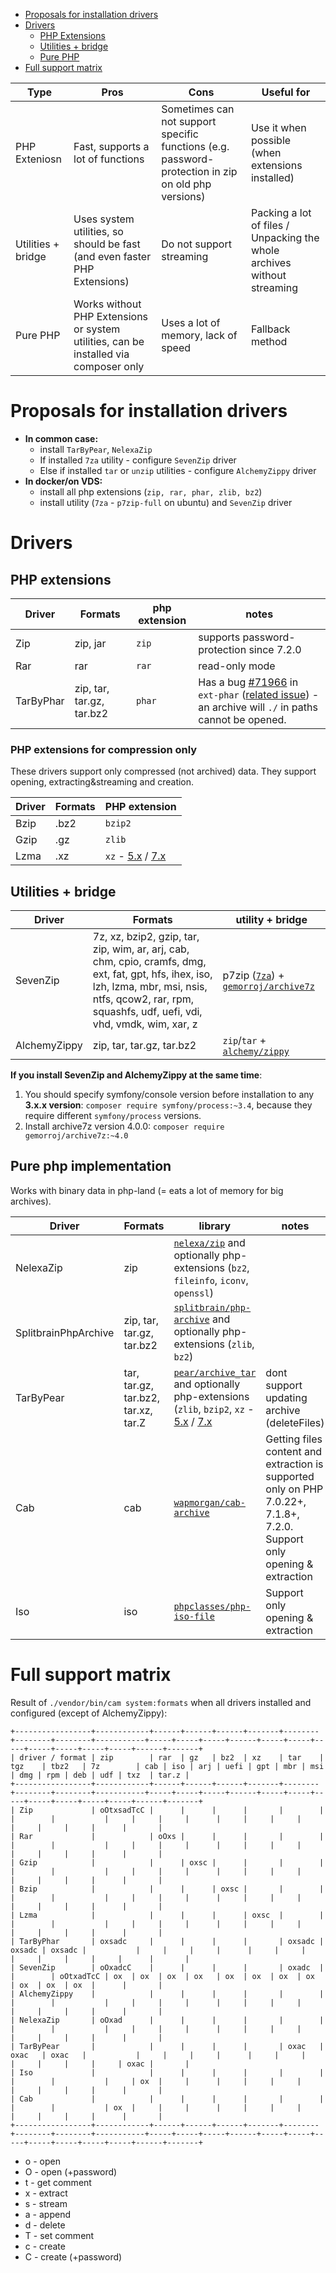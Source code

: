 - [Proposals for installation drivers](#proposals-for-installation-drivers)
- [Drivers](#drivers)
  - [PHP Extensions](#php-extensions)
  - [Utilities + bridge](#utilities--bridge)
  - [Pure PHP](#pure-php-implementation)
- [Full support matrix](#full-support-matrix)

| Type | Pros | Cons                                                                                               | Useful for                                                              |
|------|------|----------------------------------------------------------------------------------------------------|-------------------------------------------------------------------------|
| PHP Exteniosn | Fast, supports a lot of functions | Sometimes can not support specific functions (e.g. password-protection in zip on old php versions) | Use it when possible (when extensions installed)                        |
| Utilities + bridge | Uses system utilities, so should be fast (and even faster PHP Extensions) | Do not support streaming                                                                           | Packing a lot of files / Unpacking the whole archives without streaming |
| Pure PHP | Works without PHP Extensions or system utilities, can be installed via composer only | Uses a lot of memory, lack of speed                                                                | Fallback method                                                         |

# Proposals for installation drivers
- **In common case:**
  - install `TarByPear`, `NelexaZip`
  - If installed `7za` utility - configure `SevenZip` driver
  - Else if installed `tar` or `unzip` utilities - configure `AlchemyZippy` driver
- **In docker/on VDS:**
  - install all php extensions (`zip, rar, phar, zlib, bz2`)
  - install utility (`7za` - `p7zip-full` on ubuntu) and `SevenZip` driver

# Drivers
## PHP extensions

| Driver | Formats                   | php extension | notes                                                                                                                                                                                                        |
|--------|---------------------------|---------------|--------------------------------------------------------------------------------------------------------------------------------------------------------------------------------------------------------------|
| Zip | zip, jar                  | `zip`         | supports password-protection since 7.2.0                                                                                                                                                                     |
| Rar | rar                       | `rar` | read-only mode                                                                                                                                                                                               |
| TarByPhar | zip, tar, tar.gz, tar.bz2 | `phar` | Has a bug [#71966](https://bugs.php.net/bug.php?id=71966&thanks=10) in `ext-phar` ([related issue](https://github.com/wapmorgan/UnifiedArchive/issues/12)) - an archive will `./` in paths cannot be opened. |

### PHP extensions for compression only

These drivers support only compressed (not archived) data.  They support opening, extracting&streaming and creation.

| Driver | Formats | PHP extension                                                                                    |
|--------|---------|--------------------------------------------------------------------------------------------------|
| Bzip   | .bz2    | `bzip2`                                                                                          |
| Gzip   | .gz     | `zlib`                                                                                           |
| Lzma   | .xz     | `xz` - [5.x](https://github.com/payden/php-xz) / [7.x](https://github.com/codemasher/php-ext-xz) |

## Utilities + bridge

| Driver | Formats                                                                                                                                                                                                    | utility + bridge                                                                                                           |
|--------|------------------------------------------------------------------------------------------------------------------------------------------------------------------------------------------------------------|----------------------------------------------------------------------------------------------------------------------------|
| SevenZip | 7z, xz, bzip2, gzip, tar, zip, wim, ar, arj, cab, chm, cpio, cramfs, dmg, ext, fat, gpt, hfs, ihex, iso, lzh, lzma, mbr, msi, nsis, ntfs, qcow2, rar, rpm, squashfs, udf, uefi, vdi, vhd, vmdk, wim, xar, z | p7zip ([`7za`](http://p7zip.sourceforge.net/)) + [`gemorroj/archive7z`](https://packagist.org/packages/gemorroj/archive7z) |
| AlchemyZippy | zip, tar, tar.gz, tar.bz2                                                                                                                                                                                  | `zip`/`tar` + [`alchemy/zippy`](https://packagist.org/packages/alchemy/zippy)                                              |

**If you install SevenZip and AlchemyZippy at the same time**:
1. You should specify symfony/console version before installation to any **3.x.x version**: `composer require symfony/process:~3.4`, because they require different `symfony/process` versions.
2. Install archive7z version 4.0.0: `composer require gemorroj/archive7z:~4.0`

## Pure php implementation

Works with binary data in php-land (= eats a lot of memory for big archives).

| Driver               | Formats                             | library                                                                                                                                                                                                                | notes                                                                                                                   |
|----------------------|-------------------------------------|------------------------------------------------------------------------------------------------------------------------------------------------------------------------------------------------------------------------|-------------------------------------------------------------------------------------------------------------------------|
| NelexaZip            | zip                                 | [`nelexa/zip`](https://packagist.org/packages/nelexa/zip) and optionally php-extensions (`bz2`, `fileinfo`, `iconv`, `openssl`)                                                                                        |                                                                                                                         |
| SplitbrainPhpArchive | zip, tar, tar.gz, tar.bz2           | [`splitbrain/php-archive`](https://packagist.org/packages/splitbrain/php-archive) and optionally php-extensions (`zlib`, `bz2`)                                                                                         |                                                                                                                         |
| TarByPear            | tar, tar.gz, tar.bz2, tar.xz, tar.Z | [`pear/archive_tar`](https://packagist.org/packages/pear/archive_tar) and optionally php-extensions (`zlib`, `bzip2`, `xz` - [5.x](https://github.com/payden/php-xz) / [7.x](https://github.com/codemasher/php-ext-xz) | dont support updating archive (deleteFiles)                                                                             |
| Cab                  | cab                                 | [`wapmorgan/cab-archive`](https://packagist.org/packages/wapmorgan/cab-archive)                                                                                                                                        | Getting files content and extraction is supported only on PHP 7.0.22+, 7.1.8+, 7.2.0. Support only opening & extraction |
| Iso                  | iso                                 | [`phpclasses/php-iso-file`](https://packagist.org/packages/phpclasses/php-iso-file)                                                                                                                                    | Support only opening & extraction                                                                                       |

# Full support matrix

Result of `./vendor/bin/cam system:formats` when all drivers installed and configured (except of AlchemyZippy):
```
+-----------------+------------+------+------+------+-------+--------+--------+--------+-----------+-----+-----+-----+------+-----+-----+-----+-----+-----+-----+-----+------+-------+
| driver / format | zip        | rar  | gz   | bz2  | xz    | tar    | tgz    | tbz2   | 7z        | cab | iso | arj | uefi | gpt | mbr | msi | dmg | rpm | deb | udf | txz  | tar.z |
+-----------------+------------+------+------+------+-------+--------+--------+--------+-----------+-----+-----+-----+------+-----+-----+-----+-----+-----+-----+-----+------+-------+
| Zip             | oOtxsadTcC |      |      |      |       |        |        |        |           |     |     |     |      |     |     |     |     |     |     |     |      |       |
| Rar             |            | oOxs |      |      |       |        |        |        |           |     |     |     |      |     |     |     |     |     |     |     |      |       |
| Gzip            |            |      | oxsc |      |       |        |        |        |           |     |     |     |      |     |     |     |     |     |     |     |      |       |
| Bzip            |            |      |      | oxsc |       |        |        |        |           |     |     |     |      |     |     |     |     |     |     |     |      |       |
| Lzma            |            |      |      |      | oxsc  |        |        |        |           |     |     |     |      |     |     |     |     |     |     |     |      |       |
| TarByPhar       | oxsadc     |      |      |      |       | oxsadc | oxsadc | oxsadc |           |     |     |     |      |     |     |     |     |     |     |     |      |       |
| SevenZip        | oOxadcC    |      |      |      |       | oxadc  |        |        | oOtxadTcC | ox  | ox  | ox  | ox   | ox  | ox  | ox  | ox  | ox  | ox  | ox  |      |       |
| AlchemyZippy    |            |      |      |      |       |        |        |        |           |     |     |     |      |     |     |     |     |     |     |     |      |       |
| NelexaZip       | oOxad      |      |      |      |       |        |        |        |           |     |     |     |      |     |     |     |     |     |     |     |      |       |
| TarByPear       |            |      |      |      |       | oxac   | oxac   | oxac   |           |     |     |     |      |     |     |     |     |     |     |     | oxac |       |
| Iso             |            |      |      |      |       |        |        |        |           |     | ox  |     |      |     |     |     |     |     |     |     |      |       |
| Cab             |            |      |      |      |       |        |        |        |           | ox  |     |     |      |     |     |     |     |     |     |     |      |       |
+-----------------+------------+------+------+------+-------+--------+--------+--------+-----------+-----+-----+-----+------+-----+-----+-----+-----+-----+-----+-----+------+-------+
```

- o - open
- O - open (+password)
- t - get comment
- x - extract
- s - stream
- a - append
- d - delete
- T - set comment
- c - create
- C - create (+password)
